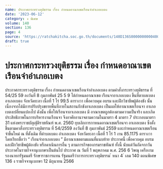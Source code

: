 ```yaml
---
name: ประกาศกระทรวงยุติธรรม เรื่อง กำหนดอาณาเขตเรือนจำอำเภอเบตง
date: '2023-06-12'
category: ง พิเศษ
volume: 140
section: 136
page: 4
source: 'https://ratchakitcha.soc.go.th/documents/140D136S0000000000400.pdf'
draft: true
---
```


# ประกาศกระทรวงยุติธรรม เรื่อง กำหนดอาณาเขตเรือนจำอำเภอเบตง

ประกาศกระทรวงยุติธรรม เรื่อง กำหนดอาณาเขตเรือนจำอำเภอเบตง ตามคำสั่งกระทรวงยุติธรรม ที่ 54/25 59 ลงวันที่ 8 กุมภาพันธ์ 25 5 9 ได้กำหนดอาณาเขต เรือนจาอาเภอเบตง ขึ้นที่ตาบลเบตง อาเภอเบตง จังหวัดยะลา เนื้อที่ 1 ไร่ 99.5 ตารางวา เพื่อควบคุม อบรม และฝึกวิชาชีพผู้ต้องขัง นั้น เนื่องจากได้มีการปรับปรุงขยายพื้นที่ภายในสถานกักขังอาเภอเบตง เป็นผลให้อาณาเขตเรือนจา อาเภอเบตงเปลี่ยนแปลงไป ดังนั้น เพื่อให้เรือนจาอาเภอเบตง มี อาณาเขตถูกต้องตามความเป็นจริง และเกิดประสิทธิภาพในการบริหารงานเรือนจา จึงอาศัยอานาจตามความในมาตรา 4 มาตรา 7 ประกอบมาตรา 31 แห่งพระราชบัญญัติราชทัณฑ์ พ.ศ. 2560 ยุบเลิกการกาหนดอาณาเขตเรือนจา อาเภอเบตง ซึ่งตั้งขึ้นตามคาสั่งกระทรวงยุติธรรม ที่ 54/2559 ลงวันที่ 8 กุมภาพันธ์ 2559 และกำหนดอาณาเขตเรือนจำขึ้นใหม่ ณ ที่ตั้งเดิม ที่ตำบลเบตง อำเภอเบตง จังหวัดยะลา เนื้อที่ 1 ไร่ 1 งาน 85.1175 ตารางวา โดยเรียกชื่อว่า “ เรือนจำอาเภอเบตง ” มีอาณาเขตตามแผนที่แนบท้าย ประกาศนี้ เพื่อควบคุม อบรม และฝึกวิชาชีพผู้ต้องขัง หรือดาเนินการอื่น ๆ ตามภารกิจของกรมราชทัณฑ์ ทั้งนี้ นับแต่วันถัดจากวันประกาศในราชกิจจานุเบกษาเป็นต้นไป ประกาศ ณ วันที่ 1 พฤษภาคม พ.ศ. 256 6 วิษณุ เครืองาม รองนายกรัฐมนตรี รักษาราชการแทน รัฐมนตรีว่าการกระทรวงยุติธรรม ้ หนา 4 ่ เลม 140 ตอนพิเศษ 136 ง ราชกิจจานุเบกษา 12 มิถุนายน 2566

